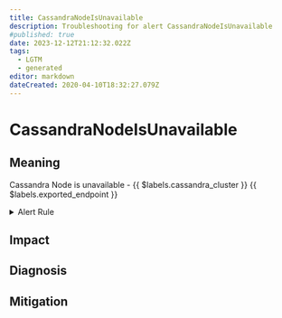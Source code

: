 ```yaml
---
title: CassandraNodeIsUnavailable
description: Troubleshooting for alert CassandraNodeIsUnavailable
#published: true
date: 2023-12-12T21:12:32.022Z
tags: 
  - LGTM
  - generated
editor: markdown
dateCreated: 2020-04-10T18:32:27.079Z
---
```


# CassandraNodeIsUnavailable

## Meaning
[//]: # "Short paragraph that explains what the alert means"
Cassandra Node is unavailable - {{ $labels.cassandra_cluster }} {{ $labels.exported_endpoint }}

<details>
  <summary>Alert Rule</summary>

{{% rule "cassandra/instaclustr-cassandra-exporter.yml" "CassandraNodeIsUnavailable" %}}

{{% comment %}}

```yaml
alert: CassandraNodeIsUnavailable
expr: sum(cassandra_endpoint_active) by (cassandra_cluster,instance,exported_endpoint) < 1
for: 0m
labels:
    severity: critical
annotations:
    summary: Cassandra Node is unavailable (instance {{ $labels.instance }})
    description: |-
        Cassandra Node is unavailable - {{ $labels.cassandra_cluster }} {{ $labels.exported_endpoint }}
          VALUE = {{ $value }}
          LABELS = {{ $labels }}
    runbook: https://github.com/srerun/prometheus-alerts/blob/main/content/runbooks/instaclustr-cassandra-exporter/CassandraNodeIsUnavailable.md

```

{{% /comment %}}

</details>


## Impact
[//]: # "What could / will happen if the alert is not addressed"



## Diagnosis
[//]: # "Steps to take to identify the cause of the problem"



## Mitigation
[//]: # "The steps necessary to resolve the alert"
